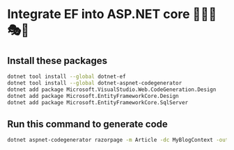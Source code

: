 # Integrate EF into ASP.NET core 🎍🎪🎢🎭🧶

## Install these packages

```bash
dotnet tool install --global dotnet-ef
dotnet tool install --global dotnet-aspnet-codegenerator
dotnet add package Microsoft.VisualStudio.Web.CodeGeneration.Design
dotnet add package Microsoft.EntityFrameworkCore.Design
dotnet add package Microsoft.EntityFrameworkCore.SqlServer
```

## Run this command to generate code

```bash
dotnet aspnet-codegenerator razorpage -m Article -dc MyBlogContext -outDir Pages/Blog -udl --referenceScriptLibraries
```
